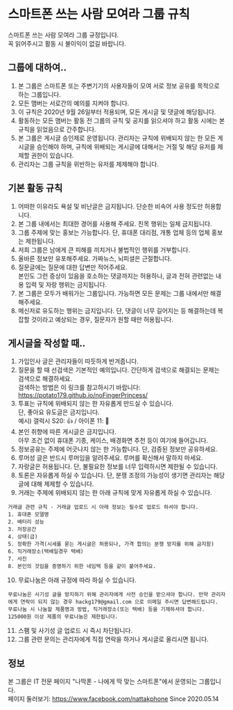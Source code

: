# 스마트폰 쓰는 사람 모여라 그룹 규칙
스마트폰 쓰는 사람 모여라 그룹 규정입니다.    
꼭 읽어주시고 활동 시 불이익이 없길 바랍니다.    

## 그룹에 대하여..
1. 본 그룹은 스마트폰 또는 주변기기의 사용자들이 모여 서로 정보 공유를 목적으로 하는 그룹입니다.
2. 모든 맴버는 서로간의 예의를 지켜야 합니다.
3. 이 규칙은 2020년 9월 26일부터 적용되며, 모든 게시글 및 댓글에 해당됩니다.
4. 활동하는 모든 맴버는 활동 전 그룹의 규칙 및 공지를 읽으셔야 하고 활동 시에는 본 규칙을 읽었음으로 간주합니다.
5. 본 그룹은 게시글 승인제로 운영됩니다. 관리자는 규칙에 위배되지 않는 한 모든 게시글을 승인해야 하며, 규칙에 위배되는 게시글에 대해서는 거절 및 해당 유저를 제제할 권한이 있습니다.
6. 관리자는 그룹 규칙을 위반하는 유저를 제제해야 합니다.

## 기본 활동 규칙
1. 어떠한 이유라도 욕설 및 비난글은 금지됩니다. 단순한 비속어 사용 정도만 허용합니다.
2. 본 그룹 내에서는 최대한 경어를 사용해 주세요. 친목 행위는 일체 금지됩니다. 
3. 그룹 주제에 맞는 홍보는 가능합니다. 단, 휴대폰 대리점, 개통 업체 등의 업체 홍보는 제한됩니다. 
4. 저희 그룹은 남에게 큰 피해를 끼치거나 불법적인 행위를 거부합니다.
5. 올바른 정보만 유포해주세요. 가짜뉴스, 뇌피셜은 근절합니다.
6. 질문글에는 질문에 대한 답변만 적어주세요.    
본인도 그런 증상이 있음을 호소하는 댓글까지는 허용하나, 글과 전혀 관련없는 내용 입력 및 자랑 행위는 금지됩니다.
7. 본 그룹은 모두가 배워가는 그룹입니다. 가능하면 모든 문제는 그룹 내에서만 해결해주세요.
8. 메신저로 유도하는 행위는 금지입니다. 단, 댓글이 너무 길어지는 등 해결하는데 복잡할 것이라고 예상되는 경우, 질문자가 원할 때만 허용됩니다.

## 게시글을 작성할 때..
1. 가입인사 글은 관리자들이 따듯하게 반겨줍니다.
2. 질문을 할 때 선검색은 기본적인 예의입니다. 간단하게 검색으로 해결되는 문제는 검색으로 해결하세요.   
검색하는 방법은 이 링크를 참고하시기 바랍니다: https://potato179.github.io/noFingerPrincess/
3. 투표는 규칙에 위배되지 않는 한 자유롭게 만드실 수 있습니다.     
단, 좋아요 유도글은 금지입니다.   
예시) 갤럭시 S20: 👍 / 아이폰 11: 💓   
4. 본인 취향에 따른 게시글은 금지입니다.     
아무 조건 없이 휴대폰 기종, 케이스, 배경화면 추천 등이 여기에 들어갑니다.    
5. 정보공유는 주제에 어긋나지 않는 한 가능합니다. 단, 검증된 정보만 공유하세요.
6. 루머성 글은 반드시 루머임을 알려주세요. 루머를 확신해서 말하지 마세요.
7. 자랑글은 허용됩니다. 단, 불필요한 정보를 너무 입력하시면 제한될 수 있습니다.
8. 토론은 자유롭게 하실 수 있습니다. 단, 분쟁 조정의 가능성이 생기면 관리자는 해당 글에 대해 제제할 수 있습니다.
9. 거래는 주제에 위배되지 않는 한 아래 규칙에 맞게 자유롭게 하실 수 있습니다.
```
거래글 관련 규칙 - 거래글 업로드 시 아래 정보는 필수로 업로드 하셔야 합니다.
1. 휴대폰 모델명
2. 배터리 성능
3. 저장공간
4. 상태(급)
5. 정확한 가격(시세를 묻는 게시글은 허용되나, 가격 합의는 분쟁 방지를 위해 금지함)
6. 직거래장소(택배일경우 택배)
7. 사진
8. 본인의 것임을 증명하기 위한 네임택 등을 같이 붙어주세요.
```
10. 무료나눔은 아래 규정에 따라 하실 수 있습니다.
```
무료나눔은 사기성 글을 방지하기 위해 관리자에게 사전 승인을 받으셔야 합니다. 만약 관리자에게 연락이 되지 않는 경우 hackg179@gmail.com 으로 이메일 주시면 답변해드립니다.
무료나눔 시 나눔할 제품명과 방법, 직거래장소(또는 택배) 등을 기제하셔야 합니다. 125000원 이상 제품의 무료나눔은 제한됩니다.
```
11. 스팸 및 사기성 글 업로드 시 즉시 차단됩니다.
12. 그룹 관련 문의는 관리자에게 직접 연락을 하거나 게시글로 올리시면 됩니다.

## 정보
본 그룹은 IT 전문 페이지 "나딱폰 - 나에게 딱 맞는 스마트폰"에서 운영되는 그룹입니다.   
페이지 둘러보기: https://www.facebook.com/nattakphone
Since 2020.05.14

